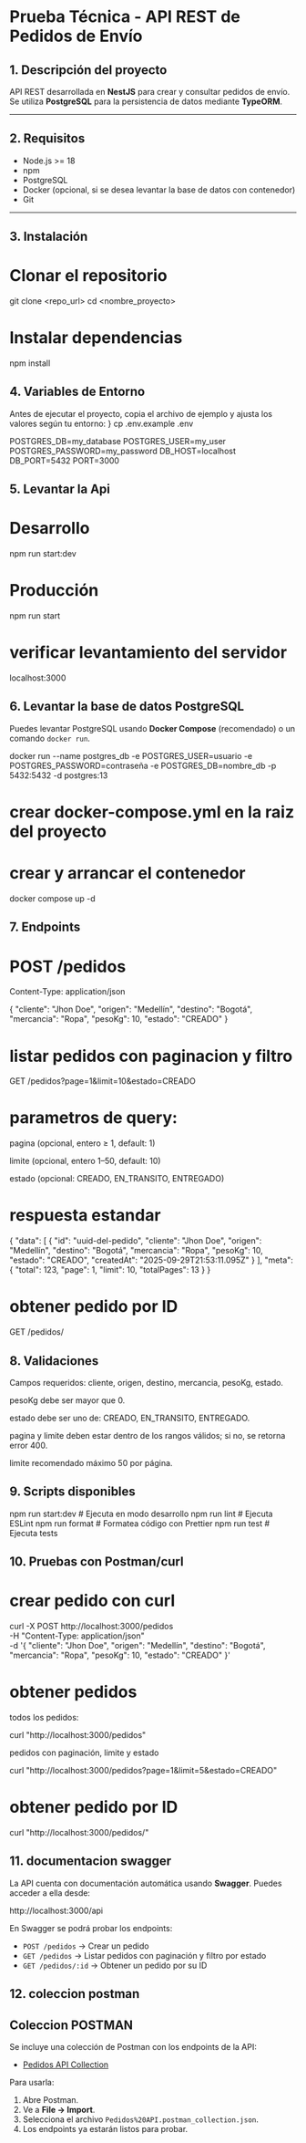 # Prueba Técnica - API REST de Pedidos de Envío

## 1. Descripción del proyecto
API REST desarrollada en **NestJS** para crear y consultar pedidos de envío.  
Se utiliza **PostgreSQL** para la persistencia de datos mediante **TypeORM**.

---

## 2. Requisitos
- Node.js >= 18
- npm 
- PostgreSQL
- Docker (opcional, si se desea levantar la base de datos con contenedor)
- Git

---

## 3. Instalación

# Clonar el repositorio
  git clone <repo_url>
  cd <nombre_proyecto>

# Instalar dependencias
npm install

## 4. Variables de Entorno


Antes de ejecutar el proyecto, copia el archivo de ejemplo y ajusta los valores según tu entorno:
}
  cp .env.example .env

POSTGRES_DB=my_database
POSTGRES_USER=my_user
POSTGRES_PASSWORD=my_password
DB_HOST=localhost
DB_PORT=5432
PORT=3000



## 5. Levantar la Api

# Desarrollo
npm run start:dev

# Producción

npm run start

# verificar levantamiento del servidor 
localhost:3000

## 6. Levantar la base de datos PostgreSQL

Puedes levantar PostgreSQL usando **Docker Compose** (recomendado) o un comando `docker run`.

docker run --name postgres_db -e POSTGRES_USER=usuario -e POSTGRES_PASSWORD=contraseña -e POSTGRES_DB=nombre_db -p 5432:5432 -d postgres:13

# crear docker-compose.yml en la raiz del proyecto


# crear y arrancar el contenedor
  docker compose up -d


## 7. Endpoints

# POST /pedidos
Content-Type: application/json

{
  "cliente": "Jhon Doe",
  "origen": "Medellín",
  "destino": "Bogotá",
  "mercancia": "Ropa",
  "pesoKg": 10,
  "estado": "CREADO"
}
 # listar pedidos con paginacion y filtro

 GET /pedidos?page=1&limit=10&estado=CREADO
 
 # parametros de query:

 pagina (opcional, entero ≥ 1, default: 1)

limite (opcional, entero 1–50, default: 10)

estado (opcional: CREADO, EN_TRANSITO, ENTREGADO)

# respuesta estandar 
{
  "data": [
    {
      "id": "uuid-del-pedido",
      "cliente": "Jhon Doe",
      "origen": "Medellín",
      "destino": "Bogotá",
      "mercancia": "Ropa",
      "pesoKg": 10,
      "estado": "CREADO",
      "createdAt": "2025-09-29T21:53:11.095Z"
    }
  ],
  "meta": {
    "total": 123,
    "page": 1,
    "limit": 10,
    "totalPages": 13
  }
}

# obtener pedido por ID

GET /pedidos/<id>

## 8. Validaciones

Campos requeridos: cliente, origen, destino, mercancia, pesoKg, estado.

pesoKg debe ser mayor que 0.

estado debe ser uno de: CREADO, EN_TRANSITO, ENTREGADO.

pagina y limite deben estar dentro de los rangos válidos; si no, se retorna error 400.

limite recomendado máximo 50 por página.

## 9. Scripts disponibles

npm run start:dev    # Ejecuta en modo desarrollo 
npm run lint         # Ejecuta ESLint
npm run format       # Formatea código con Prettier
npm run test         # Ejecuta tests

## 10. Pruebas con Postman/curl

# crear pedido con curl

curl -X POST http://localhost:3000/pedidos \
-H "Content-Type: application/json" \
-d '{
  "cliente": "Jhon Doe",
  "origen": "Medellín",
  "destino": "Bogotá",
  "mercancia": "Ropa",
  "pesoKg": 10,
  "estado": "CREADO"
}'

# obtener pedidos
todos los pedidos:

curl "http://localhost:3000/pedidos"

pedidos con paginación, limite y estado

curl "http://localhost:3000/pedidos?page=1&limit=5&estado=CREADO"

# obtener pedido por ID

curl "http://localhost:3000/pedidos/<id>"


## 11. documentacion swagger


La API cuenta con documentación automática usando **Swagger**. Puedes acceder a ella desde:

http://localhost:3000/api

En Swagger se podrá probar los endpoints:

- `POST /pedidos` → Crear un pedido
- `GET /pedidos` → Listar pedidos con paginación y filtro por estado
- `GET /pedidos/:id` → Obtener un pedido por su ID

## 12. coleccion postman

## Coleccion POSTMAN

Se incluye una colección de Postman con los endpoints de la API:

- [Pedidos API Collection](postman/Pedidos%20API.postman_collection.json)

Para usarla:

1. Abre Postman.
2. Ve a **File → Import**.
3. Selecciona el archivo `Pedidos%20API.postman_collection.json`.
4. Los endpoints ya estarán listos para probar.
